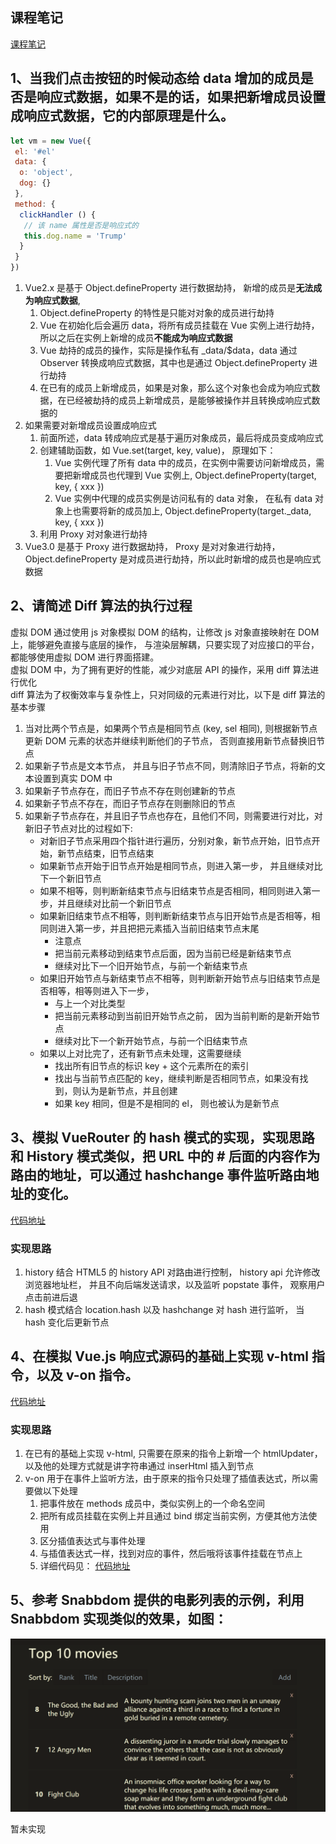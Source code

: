## 课程笔记

[课程笔记](./notes)

## 1、当我们点击按钮的时候动态给 data 增加的成员是否是响应式数据，如果不是的话，如果把新增成员设置成响应式数据，它的内部原理是什么。

```javascript
let vm = new Vue({
 el: '#el'
 data: {
  o: 'object',
  dog: {}
 },
 method: {
  clickHandler () {
   // 该 name 属性是否是响应式的
   this.dog.name = 'Trump'
  }
 }
})
```
1. Vue2.x 是基于 Object.defineProperty 进行数据劫持， 新增的成员是**无法成为响应式数据**, 
    1. Object.defineProperty 的特性是只能对对象的成员进行劫持
    2. Vue 在初始化后会遍历 data，将所有成员挂载在 Vue 实例上进行劫持，所以之后在实例上新增的成员**不能成为响应式数据**
    3. Vue 劫持的成员的操作，实际是操作私有 _data/$data，data 通过 Observer 转换成响应式数据，其中也是通过 Object.defineProperty 进行劫持
    4. 在已有的成员上新增成员，如果是对象，那么这个对象也会成为响应式数据，在已经被劫持的成员上新增成员，是能够被操作并且转换成响应式数据的
2. 如果需要对新增成员设置成响应式
    1. 前面所述，data 转成响应式是基于遍历对象成员，最后将成员变成响应式
    2. 创建辅助函数，如 Vue.set(target, key, value)， 原理如下：
        1. Vue 实例代理了所有 data 中的成员，在实例中需要访问新增成员，需要把新增成员也代理到 Vue 实例上, Object.defineProperty(target, key, { xxx })
        2. Vue 实例中代理的成员实例是访问私有的 data 对象， 在私有 data 对象上也需要将新的成员加上, Object.defineProperty(target._data, key, { xxx })
    3. 利用 Proxy 对对象进行劫持
3. Vue3.0 是基于 Proxy 进行数据劫持， Proxy 是对对象进行劫持，Object.defineProperty 是对成员进行劫持，所以此时新增的成员也是响应式数据



## 2、请简述 Diff 算法的执行过程

虚拟 DOM 通过使用 js 对象模拟 DOM 的结构，让修改 js 对象直接映射在 DOM 上，能够避免直接与底层的操作， 与渲染层解耦，只要实现了对应接口的平台， 都能够使用虚拟 DOM 进行界面搭建。  
虚拟 DOM 中，为了拥有更好的性能，减少对底层 API 的操作，采用 diff 算法进行优化  
diff 算法为了权衡效率与复杂性上，只对同级的元素进行对比，以下是 diff 算法的基本步骤

1. 当对比两个节点是，如果两个节点是相同节点 (key, sel 相同), 则根据新节点更新 DOM 元素的状态并继续判断他们的子节点， 否则直接用新节点替换旧节点
2. 如果新子节点是文本节点， 并且与旧子节点不同，则清除旧子节点，将新的文本设置到真实 DOM 中
3. 如果新子节点存在，而旧子节点不存在则创建新的节点
4. 如果新子节点不存在，而旧子节点存在则删除旧的节点
5. 如果新子节点存在，并且旧子节点也存在，且他们不同，则需要进行对比，对新旧子节点对比的过程如下:
    - 对新旧子节点采用四个指针进行遍历，分别对象，新节点开始，旧节点开始，新节点结束，旧节点结束
    - 如果新节点开始于旧节点开始是相同节点，则进入第一步， 并且继续对比下一个新旧节点
    - 如果不相等，则判断新结束节点与旧结束节点是否相同，相同则进入第一步，并且继续对比前一个新旧节点
    - 如果新旧结束节点不相等，则判断新结束节点与旧开始节点是否相等，相同则进入第一步，并且把把元素插入当前旧结束节点末尾
        - 注意点
        - 把当前元素移动到结束节点后面，因为当前已经是新结束节点
        - 继续对比下一个旧开始节点，与前一个新结束节点
    - 如果旧开始节点与新结束节点不相等，则判断新开始节点与旧结束节点是否相等，相等则进入下一步，
        - 与上一个对比类型
        - 把当前元素移动到当前旧开始节点之前， 因为当前判断的是新开始节点
        - 继续对比下一个新开始节点，与前一个旧结束节点
    - 如果以上对比完了，还有新节点未处理，这需要继续
        - 找出所有旧节点的标识 key + 这个元素所在的索引
        - 找出与当前节点匹配的 key，继续判断是否相同节点，如果没有找到，则认为是新节点，并且创建
        - 如果 key 相同，但是不是相同的 el， 则也被认为是新节点

## 3、模拟 VueRouter 的 hash 模式的实现，实现思路和 History 模式类似，把 URL 中的 # 后面的内容作为路由的地址，可以通过 hashchange 事件监听路由地址的变化。

[代码地址](./codes/routers/)

### 实现思路
1. history 结合 HTML5 的 history API 对路由进行控制， history api 允许修改浏览器地址栏， 并且不向后端发送请求，以及监听 popstate 事件， 观察用户点击前进后退
2. hash 模式结合 location.hash 以及 hashchange 对 hash 进行监听， 当 hash 变化后更新节点

## 4、在模拟 Vue.js 响应式源码的基础上实现 v-html 指令，以及 v-on 指令。

[代码地址](./codes/vue-reactive/)

### 实现思路
1. 在已有的基础上实现 v-html, 只需要在原来的指令上新增一个 htmlUpdater，以及他的处理方式就是讲字符串通过 inserHtml 插入到节点
2. v-on 用于在事件上监听方法，由于原来的指令只处理了插值表达式，所以需要做以下处理
    1. 把事件放在 methods 成员中，类似实例上的一个命名空间
    2. 把所有成员挂载在实例上并且通过 bind 绑定当前实例，方便其他方法使用
    3. 区分插值表达式与事件处理
    4. 与插值表达式一样，找到对应的事件，然后哦将该事件挂载在节点上
    5. 详细代码见： [代码地址](./codes/vue-reactive/src/directive.ts)

## 5、参考 Snabbdom 提供的电影列表的示例，利用Snabbdom 实现类似的效果，如图：

![效果图](./images/effect.png)

暂未实现

